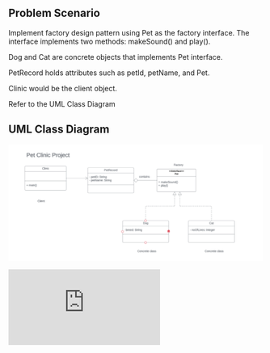 ## Problem Scenario
Implement factory design pattern using Pet as the factory interface. The interface implements two methods: makeSound() and play().

Dog and Cat are concrete objects that implements Pet interface.

PetRecord holds attributes such as petId, petName, and Pet.

Clinic would be the client object.

Refer to the UML Class Diagram

## UML Class Diagram

![alt text](PetClinic.png)

![View the src directory](https://github.com/JerryEsperanza/Factory/blob/b488b509c21c7a60955300805c71dceb834b9f1e/src/Main.java)

